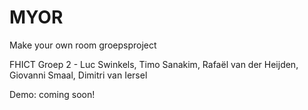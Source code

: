 # MYOR

Make your own room groepsproject

FHICT Groep 2 - Luc Swinkels, Timo Sanakim, Rafaël van der Heijden, Giovanni Smaal, Dimitri van Iersel

Demo: coming soon!

